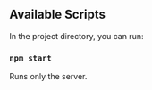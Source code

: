 ## Available Scripts

In the project directory, you can run:

### `npm start`

Runs only the server.
